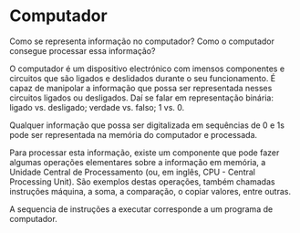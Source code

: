 
# Computador

Como se representa informação no computador? Como o computador consegue processar essa informação?

O computador é um dispositivo electrónico com imensos componentes e circuitos que são ligados e deslidados durante o seu funcionamento. É capaz de manipolar a informação que possa ser representada nesses circuitos ligados ou desligados. Daí se falar em representação binária: ligado vs. desligado; verdade vs. falso; 1 vs. 0. 

Qualquer informação que possa ser digitalizada em sequências de 0 e 1s pode ser representada na memória do computador e processada. 

Para processar esta informação, existe um componente que pode fazer algumas operações elementares sobre a informação em memória, a Unidade Central de Processamento (ou, em inglês, CPU - Central Processing Unit). São exemplos destas operações, também chamadas instruções máquina, a soma, a comparação, o copiar valores, entre outras.

A sequencia de instruções a executar corresponde a um programa de computador.